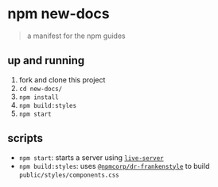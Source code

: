 # npm new-docs
> a manifest for the npm guides

## up and running

1. fork and clone this project
2. `cd new-docs/`
3. `npm install`
4. `npm build:styles`
5. `npm start`

## scripts

- `npm start`: starts a server using [`live-server`]
- `npm build:styles`: uses [`@npmcorp/dr-frankenstyle`] to build
  `public/styles/components.css`

[`live-server`]: https://www.npmjs.com/package/live-server
[`@npmcorp/dr-frankenstyle`]: https://www.npmjs.com/package/@npmcorp/dr-frankenstyle
